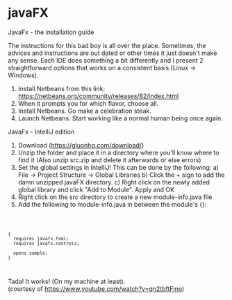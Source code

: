 # javaFX

JavaFx - the installation guide 

The instructions for this bad boy is all over the place. Sometimes, the advices and instructions are out dated or other times it just doesn't make any sense. Each IDE does something a bit differently and I present 2 straightforward options that works on a consistent basis (Linux -> Windows). 

1. Install Netbeans from this link: https://netbeans.org/community/releases/82/index.html
2. When it prompts you for which flavor, choose all.
3. Install Netbeans. Go make a celebration steak.
4. Launch Netbeans. Start working like a normal human being once again.


JavaFx - IntelliJ edition
1. Download (https://gluonhq.com/download/) 
2. Unzip the folder and place it in a directory where you'll know where to find it (Also unzip src.zip and delete it afterwards or else errors)
3. Set the global settings in IntelliJ! This can be done by the following:
  a) File -> Project Structure -> Global Libraries
  b) Click the + sign to add the damn unzipped javaFX directory.
  c) Right click on the newly added global library and click "Add to Module". Apply and OK
4. Right click on the src directory to create a new module-info.java file
5. Add the following to module-info.java in between the module's {}:
<code>
      
    {
      requires javafx.fxml;
      requires javafx.controls;

      opens sample;
    } 
</code>

  Tada! It works! (On my machine at least).<br>
  (courtesy of https://www.youtube.com/watch?v=qn2tbftFjno)
